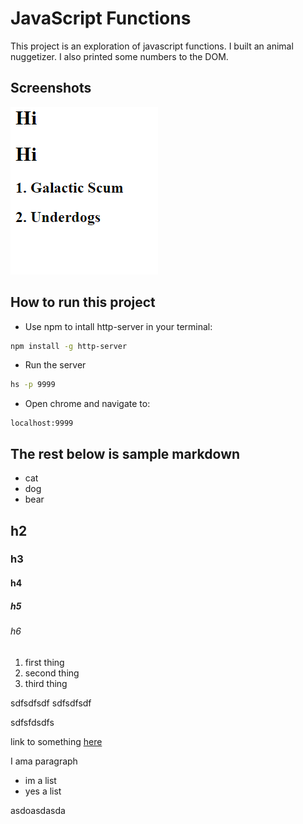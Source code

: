 # JavaScript Functions

This project is an exploration of javascript functions.  I built an animal nuggetizer.  I also printed some numbers to the DOM.

## Screenshots
![main screenshot](./screenshots/js-functions-main.png)
## How to run this project
* Use npm to intall http-server in your terminal:
```sh
npm install -g http-server
```
* Run the server
```sh
hs -p 9999
```
* Open chrome and navigate to:
```
localhost:9999
```

## The rest below is sample markdown

* cat
* dog
* bear

## h2
### h3
#### h4
##### h5
###### h6

1. first thing
1. second thing
1. third thing

sdfsdfsdf
sdfsdfsdf

sdfsfdsdfs


link to something [here](https://www.google.com)

<p>I ama paragraph</p>

<ul>

<li>im a list</li>
<li>yes a list</li>
</ul>

asdoasdasda